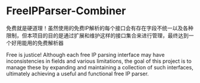 # FreeIPParser-Combiner
免费就是硬道理！虽然使用的免费IP解析的每个接口会有存在字段不统一以及各种限制，但本项目的目的是通过扩展和维护这样的接口集合来进行管理，最终达到一个好用能用的免费解析器

Free is justice! Although each free IP parsing interface may have inconsistencies in fields and various limitations, the goal of this project is to manage these by expanding and maintaining a collection of such interfaces, ultimately achieving a useful and functional free IP parser.
